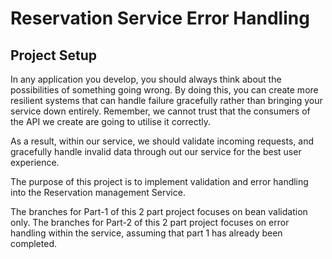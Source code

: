 # Reservation Service Error Handling
## Project Setup

In any application you develop, you should always think about 
the possibilities of something going wrong. By doing this,
you can create more resilient systems that can handle failure
gracefully rather than bringing your service down entirely. 
Remember, we cannot trust that the consumers of the API we 
create are going to utilise it correctly. 

As a result, within our service, we should validate 
incoming requests, and gracefully handle invalid data 
through out our service for the best user experience.

The purpose of this project is to implement validation and 
error handling into the Reservation management Service. 

The branches for Part-1 of this 2 part project focuses on 
bean validation only.
The branches for Part-2 of this 2 part project focuses on 
error handling within the service, assuming that part 1 has
already been completed. 